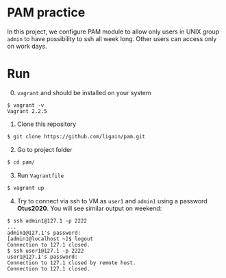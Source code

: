 # PAM practice
In this project, we configure PAM module to allow only users in UNIX group `admin` to have possibility to ssh all week long.
Other users can access only on work days.
# Run  
0) `vagrant` and should be installed on your system
```
$ vagrant -v
Vagrant 2.2.5
```
1) Clone this repository
```bash  
$ git clone https://github.com/ligain/pam.git  
``` 
2) Go to project folder
```bash  
$ cd pam/
```  
3) Run `Vagrantfile`
```bash  
$ vagrant up
```
4) Try to connect via ssh to VM as `user1` and `admin1` using  a password **Otus2020**.
You will see similar output on weekend:
```
$ ssh admin1@127.1 -p 2222 
...
admin1@127.1's password: 
[admin1@localhost ~]$ logout
Connection to 127.1 closed.
$ ssh user1@127.1 -p 2222 
user1@127.1's password: 
Connection to 127.1 closed by remote host.
Connection to 127.1 closed.
```
